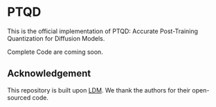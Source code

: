 # PTQD
This is the official implementation of PTQD: Accurate Post-Training Quantization for Diffusion Models.

Complete Code are coming soon.
## Acknowledgement

This repository is built upon [LDM](https://github.com/CompVis/latent-diffusion). We thank the authors for their open-sourced code.
